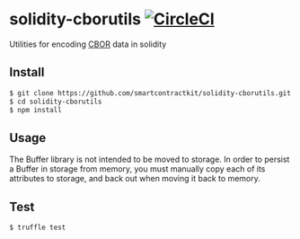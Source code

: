 # solidity-cborutils [![CircleCI](https://circleci.com/gh/smartcontractkit/solidity-cborutils.svg?style=shield)](https://circleci.com/gh/smartcontractkit/solidity-cborutils)
Utilities for encoding [CBOR](http://cbor.io/) data in solidity

## Install

```bash
$ git clone https://github.com/smartcontractkit/solidity-cborutils.git
$ cd solidity-cborutils
$ npm install
```
## Usage

The Buffer library is not intended to be moved to storage.
In order to persist a Buffer in storage from memory,
   you must manually copy each of its attributes to storage,
   and back out when moving it back to memory.

## Test

```bash
$ truffle test
```